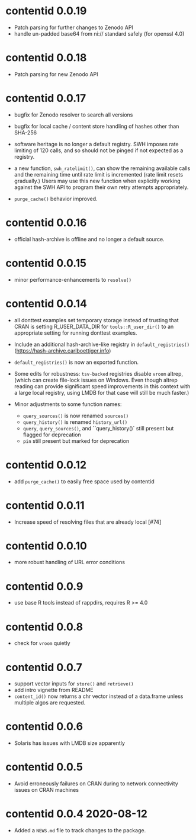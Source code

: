 # contentid 0.0.19

* Patch parsing for further changes to Zenodo API
* handle un-padded base64 from ni:// standard safely (for openssl 4.0)

# contentid 0.0.18

* Patch parsing for new Zenodo API

# contentid 0.0.17

- bugfix for Zenodo resolver to search all versions

- bugfix for local cache / content store handling of hashes other than SHA-256

- software heritage is no longer a default registry. SWH imposes rate
  limiting of 120 calls, and so should not be pinged if not expected as a registry.

- a new function, `swh_ratelimit()`, can show the remaining available calls and
  the remaining time until rate limit is incremented (rate limit resets gradually.)
  Users may use this new function when explicitly working against the SWH API
  to program their own retry attempts appropriately.

- `purge_cache()` behavior improved.

# contentid 0.0.16

- official hash-archive is offline and no longer a default source.

# contentid 0.0.15

- minor performance-enhancements to `resolve()`

# contentid 0.0.14

- all donttest examples set temporary storage instead of trusting
  that CRAN is setting R_USER_DATA_DIR for `tools::R_user_dir()`
  to an appropriate setting for running donttest examples.
- Include an additional hash-archive-like registry in `default_registries()` 
  (https://hash-archive.carlboettiger.info)
- `default_registries()` is now an exported function.
- Some edits for robustness: `tsv-backed` registries disable `vroom` altrep,
(which can create file-lock issues on Windows. Even though altrep reading
can provide significant speed improvements in this context with a large
local registry, using LMDB for that case will still be much faster.)

- Minor adjustments to some function names:
  * `query_sources()` is now renamed `sources()`
  * `query_history()` is renamed `history_url()`
  * `query`, `query_sources()`, and ``query_history()` still present but 
     flagged for deprecation
  * `pin` still present but marked for deprecation

# contentid 0.0.12

* add `purge_cache()` to easily free space used by contentid

# contentid 0.0.11

* Increase speed of resolving files that are already local [#74]

# contentid 0.0.10

* more robust handling of URL error conditions

# contentid 0.0.9

* use base R tools instead of rappdirs, requires R >= 4.0

# contentid 0.0.8

* check for `vroom` quietly

# contentid 0.0.7

* support vector inputs for `store()` and `retrieve()`
* add intro vignette from README
* `content_id()` now returns a chr vector instead of a data.frame unless
  multiple algos are requested. 

# contentid 0.0.6

* Solaris has issues with LMDB size apparently

# contentid 0.0.5

* Avoid erroneously failures on CRAN during to network connectivity issues on CRAN machines

# contentid 0.0.4 2020-08-12

* Added a `NEWS.md` file to track changes to the package.
